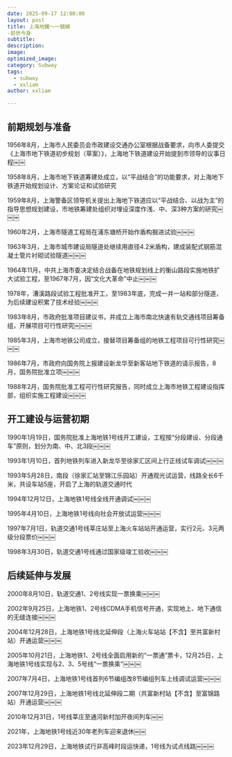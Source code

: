 ```yaml
---
date: 2025-09-17 12:00:00
layout: post
title: 上海地鐵～一號線  
-前世今身  
subtitle: 
description: 
image: 
optimized_image: 
category: Subway
tags:
  - subway
  - xxliam
author: xxliam

---
```


## 前期规划与准备

1956年8月，上海市人民委员会市政建设交通办公室根据战备要求，向市人委提交《上海市地下铁道初步规划（草案）》，上海地下铁道建设开始提到市领导的议事日程￼￼ 

1958年8月，上海市地下铁道筹建处成立，以“平战结合”的功能要求，对上海地下铁道开始规划设计、方案论证和试验研究   

1959年8月，上海警备区领导机关提出上海地下铁道应以“平战结合、以战为主”的指导思想规划建设，市地铁筹建处组织对埋设深度作浅、中、深3种方案的研究￼￼￼

1960年2月，上海市隧道工程局在浦东塘桥开始作盾构掘进试验￼￼￼

1963年3月，上海市城市建设局隧道处继续用直径4.2米盾构，建成装配式钢筋混凝土管片衬砌试验隧道￼￼￼

1964年11月，中共上海市委决定结合战备在地铁规划线上的衡山路段实施地铁扩大试验工程，至1967年7月，因“文化大革命”中止￼￼￼

1978年，漕溪路段试验工程批准开工，至1983年底，完成一井一站和部分隧道，为后续建设积累了技术经验￼￼￼

1983年8月，市政府批准项目建议书，并成立上海市南北快速有轨交通线项目筹备组，开展项目可行性研究￼￼￼

1985年3月，上海市地铁公司成立，接替项目筹备组的地铁工程项目可行性研究￼￼￼

1986年7月，市政府向国务院上报建设新龙华至新客站地下铁道的请示报告，8月，国务院批准立项￼￼￼

1988年2月，国务院批准工程可行性研究报告，同时成立上海市地铁工程建设指挥部，组织实施工程建设￼￼￼

## 开工建设与运营初期

1990年1月19日，国务院批准上海地铁1号线开工建设，工程按“分段建设、分段通车”原则，划分为南、中、北3段￼￼￼

1993年1月10日，首列地铁列车进入新龙华至徐家汇区间上行正线试车调试￼￼￼

1993年5月28日，南段（徐家汇站至锦江乐园站）开通观光试运营，线路全长6千米，共设车站5座，开启了上海的轨道交通时代

1994年12月12日，上海地铁1号线全线开通调试￼￼￼

1995年4月10日，上海地铁1号线向社会开放试运营￼￼￼

1997年7月1日，轨道交通1号线莘庄站至上海火车站站开通运营，实行2元、3元两级分段票价￼￼￼

1998年3月30日，轨道交通1号线通过国家级竣工验收￼￼￼

## 后续延伸与发展

2000年8月10日，轨道交通1、2号线实现一票换乘￼￼￼

2002年9月25日，上海地铁1、2号线CDMA手机信号开通，实现地上、地下通信的无缝连接￼￼￼

2004年12月28日，上海地铁1号线北延伸段（上海火车站站【不含】至共富新村站）开通运营￼￼￼

2005年10月21日，上海地铁1、2号线全面启用新的“一票通”票卡，12月25日，上海地铁1号线实现与2、3、5号线“一票换乘”￼￼￼

2007年7月4日，上海地铁1号线首列6节编组改8节编组列车上线调试运营￼￼￼

2007年12月29日，上海地铁1号线北延伸段二期（共富新村站【不含】至富锦路站）开通运营￼￼￼

2010年12月31日，1号线莘庄至通河新村加开夜间列车￼￼ 

2021年，上海地铁1号线近30年老列车迎来退休￼￼ 

2023年12月29日，上海地铁试行非高峰时段运快递，1号线为试点线路￼￼￼

